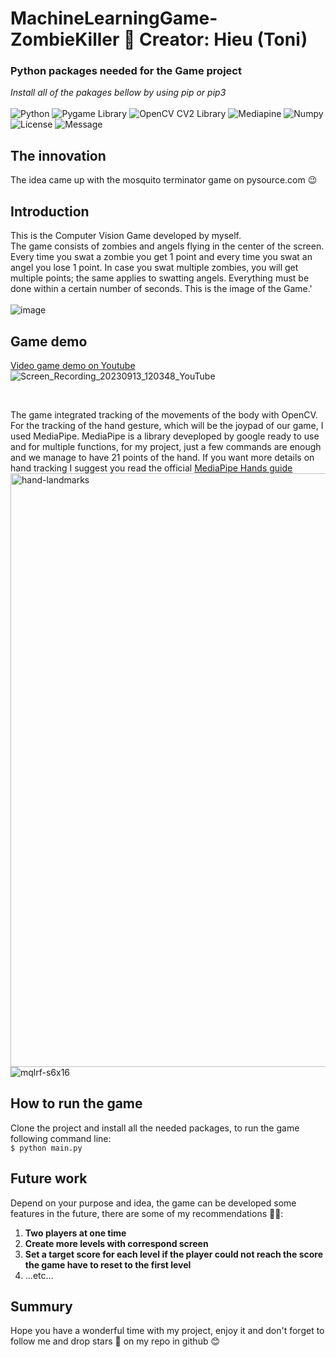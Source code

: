 # MachineLearningGame-ZombieKiller 🧟 Creator: Hieu (Toni)
### Python packages needed for the Game project
*Install all of the pakages bellow by using pip or pip3*
</br>
</br>
![Python](https://img.shields.io/badge/python-3.11.4-blue)
![Pygame Library](https://img.shields.io/badge/pygame-2.4.0-green)
![OpenCV CV2 Library](https://img.shields.io/badge/opencv_python%20(cv2)-4.8-pink)
![Mediapine](https://img.shields.io/badge/mediapipe-0.10.3-orange)
![Numpy](https://img.shields.io/badge/numpy-1.25.2-yellow)
![License](https://img.shields.io/badge/license-MIT_License-purple)
![Message](https://img.shields.io/badge/Clone_project_and_enjoy_the_game_%F0%9F%98%89-8A2BE2)
## The innovation
The idea came up with the mosquito terminator game on pysource.com 😉
## Introduction 
This is the Computer Vision Game developed by myself. </br>
The game consists of zombies and angels flying in the center of the screen. Every time you swat a zombie you get 1 point and every time you swat an angel you lose 1 point. In case you swat multiple zombies, you will get multiple points; the same applies to swatting angels. Everything must be done within a certain number of seconds. This is the image of the Game.'
</br>
</br>
![image](https://github.com/tovanhieu/MachineLearningGame-ZombieKiller/assets/26000753/0b58801e-6ea4-4031-af73-991212b95d48)
</br>
## Game demo
[Video game demo on Youtube](https://www.youtube.com/watch?v=3E2SpyltsHA)
</br>
![Screen_Recording_20230913_120348_YouTube](https://github.com/tovanhieu/MachineLearningGame-ZombieKiller/assets/26000753/3db37960-347b-41b4-af62-af85f1c21f64)

</br>

The game integrated tracking of the movements of the body with OpenCV. For the tracking of the hand gesture, which will be the joypad of our game, I used MediaPipe.
MediaPipe is a library deveploped by google ready to use and for multiple functions, for my project, just a few commands are enough and we manage to have 21 points of the hand. If you want more details on hand tracking I suggest you read the official [MediaPipe Hands guide ](https://developers.google.com/mediapipe/solutions/vision/hand_landmarker) 
</br>
<img width="950" alt="hand-landmarks" src="https://github.com/tovanhieu/MachineLearningGame-ZombieKiller/assets/26000753/3b511d80-141e-4331-b9bf-682ae466a362">
<br>
<img data-target="animated-image.replacedImage" alt="mqlrf-s6x16" class="AnimatedImagePlayer-animatedImage" src="https://user-images.githubusercontent.com/37477845/102222442-c452cd00-3f26-11eb-93ec-c387c98231be.gif" style="display: block; opacity: 1;">


## How to run the game
Clone the project and install all the needed packages, to run the game following command line:
<br>
    ```
    $ python main.py
    ```
## Future work
Depend on your purpose and idea, the game can be developed some features in the future, there are some of my recommendations 💁‍♂️:
1. **Two players at one time**
2. **Create more levels with correspond screen**
3. **Set a target score for each level if the player could not reach the score the game have to reset to the first level**
4. ...etc...
## Summury
Hope you have a wonderful time with my project, enjoy it and don't forget to follow me and drop stars 🌟 on my repo in github 😊
